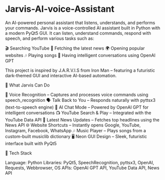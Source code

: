 # Jarvis-AI-voice-Assistant
An AI-powered personal assistant that listens, understands, and performs your commands. 
Jarvis is a voice-controlled AI assistant built in Python with a modern PyQt5 GUI.
It can listen, understand commands, respond with speech, and perform various tasks such as:

🎬 Searching YouTube
📰 Fetching the latest news
🌍 Opening popular websites
🎶 Playing songs
💬 Having intelligent conversations using OpenAI GPT

This project is inspired by J.A.R.V.I.S from Iron Man – featuring a futuristic dark-themed GUI and interactive AI-based automation.

🚀 What Jarvis Can Do

🎤 Voice Recognition – Captures and processes voice commands using speech_recognition
🗣 Talk Back to You – Responds naturally with pyttsx3 (text-to-speech engine)
🤖 AI Chat Mode – Powered by OpenAI GPT for intelligent conversations
📺 YouTube Search & Play – Integrated with the YouTube Data API
📰 Latest News Updates – Fetches top headlines using the News API
🌐 Website Shortcuts – Instantly opens Google, YouTube, Instagram, Facebook, WhatsApp
🎶 Music Player – Plays songs from a custom-built musiclib dictionary
🖥 Neon GUI Design – Sleek, futuristic interface built with PyQt5

🧠 Tech Stack

Language: Python
Libraries: PyQt5, SpeechRecognition, pyttsx3, OpenAI, Requests, Webbrowser, OS
APIs: OpenAI GPT API, YouTube Data API, News API

